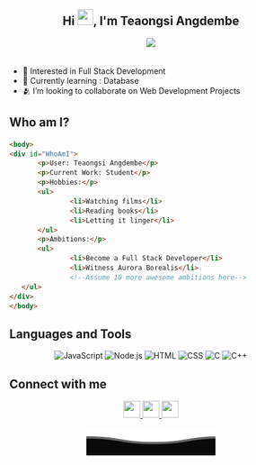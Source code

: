 <div align="center">
	<h2>Hi <img src="https://media.giphy.com/media/hvRJCLFzcasrR4ia7z/giphy.gif" width="28px" height="28px">, I'm Teaongsi Angdembe</h2>
</div>

<div id="header" align="center">
  <img src="https://media.giphy.com/media/j0HjChGV0J44KrrlGv/giphy.gif?cid=790b76111vxg6ihmtqny3k5iz51o12vdy7sl4ebfme1cqb9i&ep=v1_stickers_search&rid=giphy.gif&ct=s" width="150"/>
</div>
<br>

- 👀 Interested in Full Stack Development
- 🌱 Currently learning : Database
- 🫂 I’m looking to collaborate on Web Development Projects
 
 ## Who am I?
 ```html
<body>
<div id="WhoAmI">
    	<p>User: Teaongsi Angdembe</p>
    	<p>Current Work: Student</p>
    	<p>Hobbies:</p>
    	<ul>
        		<li>Watching films</li>
        		<li>Reading books</li>
        		<li>Letting it linger</li>
    	</ul>
		<p>Ambitions:</p>
    	<ul>
        		<li>Become a Full Stack Developer</li>
        		<li>Witness Aurora Borealis</li>
        		<!--Assume 10 more awesome ambitions here-->
   	</ul>
</div>
</body>	
 ```

## Languages and Tools

<p align="center">
  <img src="https://img.shields.io/badge/-JavaScript-05122A?style=flat&logo=javascript" alt="JavaScript">
  <img src="https://img.shields.io/badge/-Node.js-05122A?style=flat&logo=node.js" alt="Node.js">
  <img src="https://img.shields.io/badge/-HTML-05122A?style=flat&logo=html5" alt="HTML">
  <img src="https://img.shields.io/badge/-CSS-05122A?style=flat&logo=css3" alt="CSS">
  <img src="https://img.shields.io/badge/-C-05122A?style=flat&logo=c" alt="C">
  <img src="https://img.shields.io/badge/-C++-05122A?style=flat&logo=c%2B%2B" alt="C++">
</p>
 
## Connect with me
<div align="center">
  <a target="_blank" href="https://www.facebook.com/teaongsi.angdembe">
    <img src=https://github.com/gauravghongde/social-icons/blob/9d939e1c5b7ea4a24ac39c3e4631970c0aa1b920/SVG/White/Facebook_white.svg width="30" height="30">
  </a>
  
  <a target="_blank" href="mailto:angdembe.teaongsi@gmail.com" target="blank">
    <img src=https://github.com/gauravghongde/social-icons/blob/9d939e1c5b7ea4a24ac39c3e4631970c0aa1b920/SVG/White/Gmail_white.svg width="30" height="30">
  </a>
	
  <a target="_blank" href="https://linkedin.com/in/teaongsi-angdembe-591667294" target="blank">
     <img src=https://github.com/gauravghongde/social-icons/blob/9d939e1c5b7ea4a24ac39c3e4631970c0aa1b920/SVG/White/LinkedIN_white.svg width="30" height="30">
  </a>


<p align="center">
      <img src="https://github.com/teaongsi/teaongsi/blob/ca7654a6cf77378570fae4bbfd4b0e278f678e70/Bottom.svg" alt="Github stats" />
</p>
